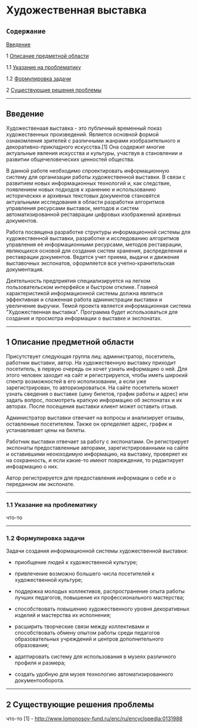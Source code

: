 # Художественная выставка
## `Содержание`

[Введение](#введение)

1 [Описание предметной области](#по)

1.1 [Указание на проблематику](#проблематика)

1.2 [Формулировка задачи](#формулировка_задачи)

2 [Существующие решения проблемы](#решения_проблемы)

***
## Введение <a name="введение"></a>
Художественаая выставка - это публичный временный показ художественных произведений. Является основной формой ознакомления зрителей с различными жанрами изобразительного и декоративно-прикладного искусства.[1] Она содержит многие актуальные явления искусства и культуры, участвуя в становлении и развитии общечеловеческих ценностей общества.

В данной работе необходимо спроектировать информационную систему для организации работы художественной выставки. В связи с развитием новых информационных технологий и, как следствие, появлением новых подходов к хранению и использованию исторических и архивных текстовых документов становятся актуальными исследования в области разработки алгоритмов управления ресурсами выставок, методов и систем автоматизированной реставрации цифровых изображений архивных документов.

Работа посвящена разработке структуры информационной системы для художественной выставки, разработке и исследованию алгоритмов управления её информационными ресурсами, методов реставрации, являющихся основой для создания систем хранения, распределения и реставрации документов. Ведется учет приема, выдачи и движения выставочных экспонатов, оформляется вся учетно‑хранительская документация. 

Деятельность предприятия специализируется на легком пользовательском интерфейсе и быстром отклике. Главной характеристикой информационной системы должна являться эффективная и слаженная работа администрации выставки и увеличение выручки. Темой проекта является информационная система "Художественная выставка". Программа будет использоваться для создания и просмотра информации о выставке и экспонатах.
***
## 1 Описание предметной области <a name="по"></a>
Присутствует следующая группа лиц: администратор, посетитель, работник выставки, автор.
На художественную выставку приходит посетитель, в первую очередь он хочет узнать информацию о ней. Для этого человек заходит на сайт и регистрируется, чтобы иметь широкий спектр возможностей в  его исполизовании, а если уже зарегистрирован, то авторизироваться. На сайте посетитель может узнать сведения о выставке (цену билетов, график работы и адрес) или задать вопрос, посмотреть краткую информацию об экспонатах и их авторах. После посещения выставки клиент может оставить отзыв. 

Администратор выставки отвечает на вопросы и анализирует отзывы, оставленные посетителем. Также он орпеделяет адрес, график и устанавливает цены на билеты. 

Работник выставки отвечает за работу с экспонатами. Он регистрирует экспонаты предоставленные авторами, зарегистрированными на сайте и оставившими неоюходимую информацию, на выставку, проверяет их на сохранность, и если какие-то имеют повреждения, то редактирует инфоармацию о них.

Автор регистрируется для предоставления информации о себе и о переданном им экспонате.
***
### 1.1 Указание на проблематику <a name="проблематика"></a>
что-то
***
### 1.2 Формулировка задачи <a name="формулировка_задачи"></a>
Задачи создания информационной системы художественной выставки:

- приобщение людей к художественной культуре;

- привлечение возможно большего числа посетителей к художественной культуре;

- поддержка молодых коллективов, распространение опыта работы лучших педагогов, повышение их профессионального мастерства;

- способствовать повышению художественного уровня декоративных изделий и мастерства их исполнения;

- расширить творческие связи между коллективами и способствовать обмену опытом работы среди педагогов образовательных учреждений и центров дополнительного образования;

- адаптировать систему для использования в музеях различного профиля и размера;

- создать удобную для музея технологию автоматизированного документооборота.



***
## 2 Существующие решения проблемы <a name="решения_проблемы"></a>
что-то
[1] - http://www.lomonosov-fund.ru/enc/ru/encyclopedia:0131988
